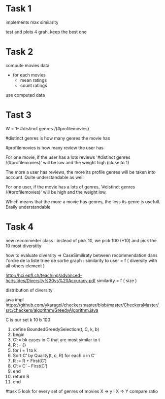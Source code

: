 # Task 1

implements max similarity

test and plots 4 grah, keep the best one


# Task 2

compute movies data
* for each movies
  * mean ratings
  * count ratings
  
  
use computed data


# Tast 3

W = 1- #distinct genres /(#profilemovies)


#distinct genres is how many genres the movie has

#profilemovies is how many review the user has


For one movie, if the user has a lots reviews '#distinct genres /(#profilemovies)' will be low and the weight high (close to 1)

The more a user has reviews, the more its profile genres will be taken into account. Quite understandable as well


For one user, if the movie has a lots of genres,  '#distinct genres /(#profilemovies)' will be high and the weight low.

Which means that the more a movie has genres, the less its genre is usefull. Easily understandable


# Task 4

new recommeder class : instead of pick 10, we pick 100 (*10) and pick the 10 most diverstity

how to evaluate diversity
=> CaseSimiliraty between recommendation dans l'ordre de la liste triée de sortie
graph : similarity to user = f ( diversity with all others element )


http://hci.epfl.ch/teaching/advanced-hci/slides/Diversity%20vs%20Accuracy.pdf
similarity = f ( size )


distribution of diversity


java impl
https://github.com/ykaragol/checkersmaster/blob/master/CheckersMaster/src/checkers/algorithm/GreedyAlgorithm.java


C is our set
k 10
b 100



1. define BoundedGreedySelection(t, C, k, b)
2. begin
3. C’:= bk cases in C that are most similar to t
4. R := {}
5. for i = 1 to k
6. Sort C’ by Quality(t, c, R) for each c in C’
7. R := R + First(C’)
8. C’:= C’ – First(C’)
9. end
10. return R
11. end


#task 5
look for every set of genres of movies
X => y
! X => Y
compare ratio




  
